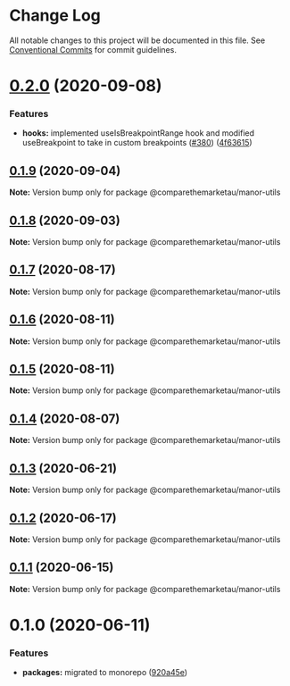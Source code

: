 # Change Log

All notable changes to this project will be documented in this file.
See [Conventional Commits](https://conventionalcommits.org) for commit guidelines.

# [0.2.0](https://github.com/comparethemarketau/manor-react/compare/@comparethemarketau/manor-utils@0.1.9...@comparethemarketau/manor-utils@0.2.0) (2020-09-08)


### Features

* **hooks:** implemented useIsBreakpointRange hook and modified useBreakpoint to take in custom breakpoints ([#380](https://github.com/comparethemarketau/manor-react/issues/380)) ([4f63615](https://github.com/comparethemarketau/manor-react/commit/4f63615999b3c2fcaf947bc6fa248e701f7f65f1))





## [0.1.9](https://github.com/comparethemarketau/manor-react/compare/@comparethemarketau/manor-utils@0.1.8...@comparethemarketau/manor-utils@0.1.9) (2020-09-04)

**Note:** Version bump only for package @comparethemarketau/manor-utils





## [0.1.8](https://github.com/comparethemarketau/manor-react/compare/@comparethemarketau/manor-utils@0.1.7...@comparethemarketau/manor-utils@0.1.8) (2020-09-03)

**Note:** Version bump only for package @comparethemarketau/manor-utils





## [0.1.7](https://github.com/comparethemarketau/manor-react/compare/@comparethemarketau/manor-utils@0.1.6...@comparethemarketau/manor-utils@0.1.7) (2020-08-17)

**Note:** Version bump only for package @comparethemarketau/manor-utils





## [0.1.6](https://github.com/comparethemarketau/manor-react/compare/@comparethemarketau/manor-utils@0.1.5...@comparethemarketau/manor-utils@0.1.6) (2020-08-11)

**Note:** Version bump only for package @comparethemarketau/manor-utils





## [0.1.5](https://github.com/comparethemarketau/manor-react/compare/@comparethemarketau/manor-utils@0.1.4...@comparethemarketau/manor-utils@0.1.5) (2020-08-11)

**Note:** Version bump only for package @comparethemarketau/manor-utils





## [0.1.4](https://github.com/comparethemarketau/manor-react/compare/@comparethemarketau/manor-utils@0.1.3...@comparethemarketau/manor-utils@0.1.4) (2020-08-07)

**Note:** Version bump only for package @comparethemarketau/manor-utils





## [0.1.3](https://github.com/comparethemarketau/manor-react/compare/@comparethemarketau/manor-utils@0.1.2...@comparethemarketau/manor-utils@0.1.3) (2020-06-21)

**Note:** Version bump only for package @comparethemarketau/manor-utils





## [0.1.2](https://github.com/comparethemarketau/manor-react/compare/@comparethemarketau/manor-utils@0.1.1...@comparethemarketau/manor-utils@0.1.2) (2020-06-17)

**Note:** Version bump only for package @comparethemarketau/manor-utils





## [0.1.1](https://github.com/comparethemarketau/manor-react/compare/@comparethemarketau/manor-utils@0.1.0...@comparethemarketau/manor-utils@0.1.1) (2020-06-15)

**Note:** Version bump only for package @comparethemarketau/manor-utils





# 0.1.0 (2020-06-11)


### Features

* **packages:** migrated to monorepo ([920a45e](https://github.com/comparethemarketau/manor-react/commit/920a45ec4b40a19de32f39f29693cbe1b1f314ae))
